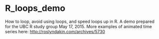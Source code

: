 # R_loops_demo
How to loop, avoid using loops, and speed loops up in R. A demo prepared for the UBC R study group May 17, 2015. More examples of animated time series here: http://roslyndakin.com/archives/5730
